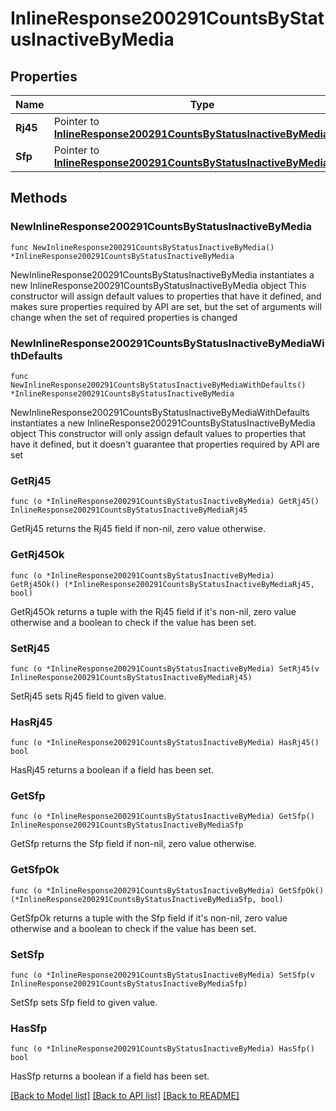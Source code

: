 # InlineResponse200291CountsByStatusInactiveByMedia

## Properties

Name | Type | Description | Notes
------------ | ------------- | ------------- | -------------
**Rj45** | Pointer to [**InlineResponse200291CountsByStatusInactiveByMediaRj45**](InlineResponse200291CountsByStatusInactiveByMediaRj45.md) |  | [optional] 
**Sfp** | Pointer to [**InlineResponse200291CountsByStatusInactiveByMediaSfp**](InlineResponse200291CountsByStatusInactiveByMediaSfp.md) |  | [optional] 

## Methods

### NewInlineResponse200291CountsByStatusInactiveByMedia

`func NewInlineResponse200291CountsByStatusInactiveByMedia() *InlineResponse200291CountsByStatusInactiveByMedia`

NewInlineResponse200291CountsByStatusInactiveByMedia instantiates a new InlineResponse200291CountsByStatusInactiveByMedia object
This constructor will assign default values to properties that have it defined,
and makes sure properties required by API are set, but the set of arguments
will change when the set of required properties is changed

### NewInlineResponse200291CountsByStatusInactiveByMediaWithDefaults

`func NewInlineResponse200291CountsByStatusInactiveByMediaWithDefaults() *InlineResponse200291CountsByStatusInactiveByMedia`

NewInlineResponse200291CountsByStatusInactiveByMediaWithDefaults instantiates a new InlineResponse200291CountsByStatusInactiveByMedia object
This constructor will only assign default values to properties that have it defined,
but it doesn't guarantee that properties required by API are set

### GetRj45

`func (o *InlineResponse200291CountsByStatusInactiveByMedia) GetRj45() InlineResponse200291CountsByStatusInactiveByMediaRj45`

GetRj45 returns the Rj45 field if non-nil, zero value otherwise.

### GetRj45Ok

`func (o *InlineResponse200291CountsByStatusInactiveByMedia) GetRj45Ok() (*InlineResponse200291CountsByStatusInactiveByMediaRj45, bool)`

GetRj45Ok returns a tuple with the Rj45 field if it's non-nil, zero value otherwise
and a boolean to check if the value has been set.

### SetRj45

`func (o *InlineResponse200291CountsByStatusInactiveByMedia) SetRj45(v InlineResponse200291CountsByStatusInactiveByMediaRj45)`

SetRj45 sets Rj45 field to given value.

### HasRj45

`func (o *InlineResponse200291CountsByStatusInactiveByMedia) HasRj45() bool`

HasRj45 returns a boolean if a field has been set.

### GetSfp

`func (o *InlineResponse200291CountsByStatusInactiveByMedia) GetSfp() InlineResponse200291CountsByStatusInactiveByMediaSfp`

GetSfp returns the Sfp field if non-nil, zero value otherwise.

### GetSfpOk

`func (o *InlineResponse200291CountsByStatusInactiveByMedia) GetSfpOk() (*InlineResponse200291CountsByStatusInactiveByMediaSfp, bool)`

GetSfpOk returns a tuple with the Sfp field if it's non-nil, zero value otherwise
and a boolean to check if the value has been set.

### SetSfp

`func (o *InlineResponse200291CountsByStatusInactiveByMedia) SetSfp(v InlineResponse200291CountsByStatusInactiveByMediaSfp)`

SetSfp sets Sfp field to given value.

### HasSfp

`func (o *InlineResponse200291CountsByStatusInactiveByMedia) HasSfp() bool`

HasSfp returns a boolean if a field has been set.


[[Back to Model list]](../README.md#documentation-for-models) [[Back to API list]](../README.md#documentation-for-api-endpoints) [[Back to README]](../README.md)


